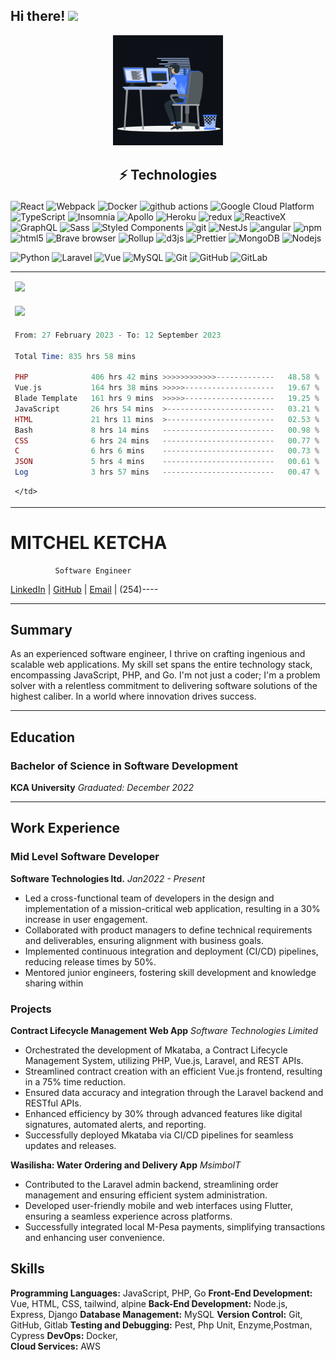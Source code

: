 ## Hi there!  <img src="https://emojis.slackmojis.com/emojis/images/1531849430/4246/blob-sunglasses.gif?1531849430" width="30"/>


<p align="center"><img src="https://github.com/dimingo/dimingo/blob/main/animation.gif" width="35%"></p>


<h2><p align="center">  ⚡ Technologies  </p> </h2>

  <p><img alt="React" src="https://img.shields.io/badge/-React-45b8d8?style=flat-square&logo=vue&logoColor=white" />
  <img alt="Webpack" src="https://img.shields.io/badge/-Webpack-8DD6F9?style=flat-square&logo=webpack&logoColor=white" /> 
  <img alt="Docker" src="https://img.shields.io/badge/-Docker-46a2f1?style=flat-square&logo=docker&logoColor=white" />
  <img alt="github actions" src="https://img.shields.io/badge/-Github_Actions-2088FF?style=flat-square&logo=github-actions&logoColor=white" />
  <img alt="Google Cloud Platform" src="https://img.shields.io/badge/-Google_Cloud_Platform-1a73e8?style=flat-square&logo=google-cloud&logoColor=white" />
  <img alt="TypeScript" src="https://img.shields.io/badge/-TypeScript-007ACC?style=flat-square&logo=typescript&logoColor=white" />
  <img alt="Insomnia" src="https://img.shields.io/badge/-Insomnia-5849BE?style=flat-square&logo=insomnia&logoColor=white" />
  <img alt="Apollo" src="https://img.shields.io/badge/-Apollo%20GraphQL-311C87?style=flat-square&logo=apollo-graphql&logoColor=white" />
  <img alt="Heroku" src="https://img.shields.io/badge/-Heroku-430098?style=flat-square&logo=heroku&logoColor=white" />
  <img alt="redux" src="https://img.shields.io/badge/-Redux-764ABC?style=flat-square&logo=redux&logoColor=white" />
  <img alt="ReactiveX" src="https://img.shields.io/badge/-RxJs-B7178C?style=flat-square&logo=reactivex&logoColor=white" />
  <img alt="GraphQL" src="https://img.shields.io/badge/-GraphQL-E10098?style=flat-square&logo=graphql&logoColor=white" />
  <img alt="Sass" src="https://img.shields.io/badge/-Sass-CC6699?style=flat-square&logo=sass&logoColor=white" />
  <img alt="Styled Components" src="https://img.shields.io/badge/-Styled_Components-db7092?style=flat-square&logo=styled-components&logoColor=white" />
  <img alt="git" src="https://img.shields.io/badge/-Git-F05032?style=flat-square&logo=git&logoColor=white" />
  <img alt="NestJs" src="https://img.shields.io/badge/-NestJs-ea2845?style=flat-square&logo=nestjs&logoColor=white" />
  <img alt="angular" src="https://img.shields.io/badge/-Angular-DD0031?style=flat-square&logo=angular&logoColor=white" />
  <img alt="npm" src="https://img.shields.io/badge/-NPM-CB3837?style=flat-square&logo=npm&logoColor=white" />
  <img alt="html5" src="https://img.shields.io/badge/-HTML5-E34F26?style=flat-square&logo=html5&logoColor=white" />
  <img alt="Brave browser" src="https://img.shields.io/badge/-Brave_Browser-FB542B?style=flat-square&logo=brave&logoColor=white" />
  <img alt="Rollup" src="https://img.shields.io/badge/-Rollup-EC4A3F?style=flat-square&logo=rollup.js&logoColor=white" />
  <img alt="d3js" src="https://img.shields.io/badge/-D3.js-F9A03C?style=flat-square&logo=d3.js&logoColor=white" />
  <img alt="Prettier" src="https://img.shields.io/badge/-Prettier-F7B93E?style=flat-square&logo=prettier&logoColor=white" />
  <img alt="MongoDB" src="https://img.shields.io/badge/-MongoDB-13aa52?style=flat-square&logo=mongodb&logoColor=white" />
  <img alt="Nodejs" src="https://img.shields.io/badge/-Nodejs-43853d?style=flat-square&logo=Node.js&logoColor=white" /> </p>
  

![Python](https://img.shields.io/badge/-Php-black?style=flat-square&logo=php)
![Laravel](https://img.shields.io/badge/-Laravel-black?style=flat-square&logo=laravel)
![Vue](https://img.shields.io/badge/-Vue-336791?style=flat-square&logo=vue)
![MySQL](https://img.shields.io/badge/-MySQL-black?style=flat-square&logo=mysql)
![Git](https://img.shields.io/badge/-Git-black?style=flat-square&logo=git)
![GitHub](https://img.shields.io/badge/-GitHub-181717?style=flat-square&logo=github)
![GitLab](https://img.shields.io/badge/-GitLab-FCA121?style=flat-square&logo=gitlab)
<table>
  <tr>
    <td>
 <img class="img" src="https://github-readme-stats.vercel.app/api?username=dimingo&show_icons=true&theme=transparent" />
    </td>
    <td>
      <p align="center" ><img class="img" src="https://github-readme-stats.vercel.app/api/top-langs/?username=dimingo&theme=transparent&layout=compact" /> </p>
    </td>
  </tr>
  <tr>
    <td>
       <img class="img" src="https://leetcard.jacoblin.cool/dimingo?font=Dancing_Script" />
    </td>
    <td>
       <img class="img" src="https://streak-stats.demolab.com?user=dimingo&theme=dark" />
    </td>
  </tr>
  <tr>
    <td>
      <!--START_SECTION:waka-->

```php
From: 27 February 2023 - To: 12 September 2023

Total Time: 835 hrs 58 mins

PHP              406 hrs 42 mins >>>>>>>>>>>>-------------   48.58 %
Vue.js           164 hrs 38 mins >>>>>--------------------   19.67 %
Blade Template   161 hrs 9 mins  >>>>>--------------------   19.25 %
JavaScript       26 hrs 54 mins  >------------------------   03.21 %
HTML             21 hrs 11 mins  >------------------------   02.53 %
Bash             8 hrs 14 mins   -------------------------   00.98 %
CSS              6 hrs 24 mins   -------------------------   00.77 %
C                6 hrs 6 mins    -------------------------   00.73 %
JSON             5 hrs 4 mins    -------------------------   00.61 %
Log              3 hrs 57 mins   -------------------------   00.47 %
```

<!--END_SECTION:waka-->
    </td>
  </tr>
</table>


# MITCHEL KETCHA
              Software Engineer

[LinkedIn](https://www.linkedin.com/in/mitchel-ketcha) | [GitHub](https://github.com/dimingo) | [Email](mitchelketcha@gmail.com) | (254)----

---

## Summary
As an experienced software engineer, I thrive on crafting ingenious and scalable web applications. My skill set spans the entire technology stack, encompassing JavaScript, PHP, and Go. I'm not just a coder; I'm a problem solver with a relentless commitment to delivering software solutions of the highest caliber. In a world where innovation drives success.

---

## Education
### Bachelor of Science in Software Development
**KCA University**
*Graduated: December 2022*

---

## Work Experience

### Mid Level Software Developer
**Software Technologies  ltd.**
*Jan2022 - Present*

- Led a cross-functional team of developers in the design and implementation of a mission-critical web application, resulting in a 30% increase in user engagement.
- Collaborated with product managers to define technical requirements and deliverables, ensuring alignment with business goals.
- Implemented continuous integration and deployment (CI/CD) pipelines, reducing release times by 50%.
- Mentored junior engineers, fostering skill development and knowledge sharing within

### Projects
**Contract Lifecycle Management Web App**
*Software Technologies Limited*
- Orchestrated the development of Mkataba, a Contract Lifecycle Management System, utilizing PHP, Vue.js, Laravel, and REST APIs. 
- Streamlined contract creation with an efficient Vue.js frontend, resulting in a 75% time reduction. 
- Ensured data accuracy and integration through the Laravel backend and RESTful APIs.
- Enhanced efficiency by 30% through advanced features like digital signatures, automated alerts, and reporting. 
- Successfully deployed Mkataba via CI/CD pipelines for seamless updates and releases.

**Wasilisha: Water Ordering and Delivery App**
  *MsimboIT* 
   - Contributed to the Laravel admin backend, streamlining order management and ensuring efficient system administration.
   - Developed user-friendly mobile and web interfaces using Flutter, ensuring a seamless experience across platforms.
   - Successfully integrated local M-Pesa payments, simplifying transactions and enhancing user convenience. 
## Skills  
**Programming Languages:** JavaScript, PHP, Go
**Front-End Development:** Vue, HTML, CSS, tailwind, alpine
**Back-End Development:** Node.js, Express, Django 
**Database Management:**  MySQL 
**Version Control:** Git, GitHub, Gitlab
**Testing and Debugging:** Pest, Php Unit, Enzyme,Postman, Cypress
**DevOps:** Docker,  
**Cloud Services:** AWS



<!--START_SECTION:activity-->



<!-- BLOG-POST-LIST:END -->


